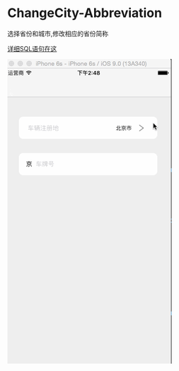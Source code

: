 # ChangeCity-Abbreviation
选择省份和城市,修改相应的省份简称

[详细SQL语句在这](http://www.jianshu.com/p/a5ec5c715f4d)

![image](https://github.com/zhiyuanFan/ChangeCity-Abbreviation/raw/master/test.gif)
